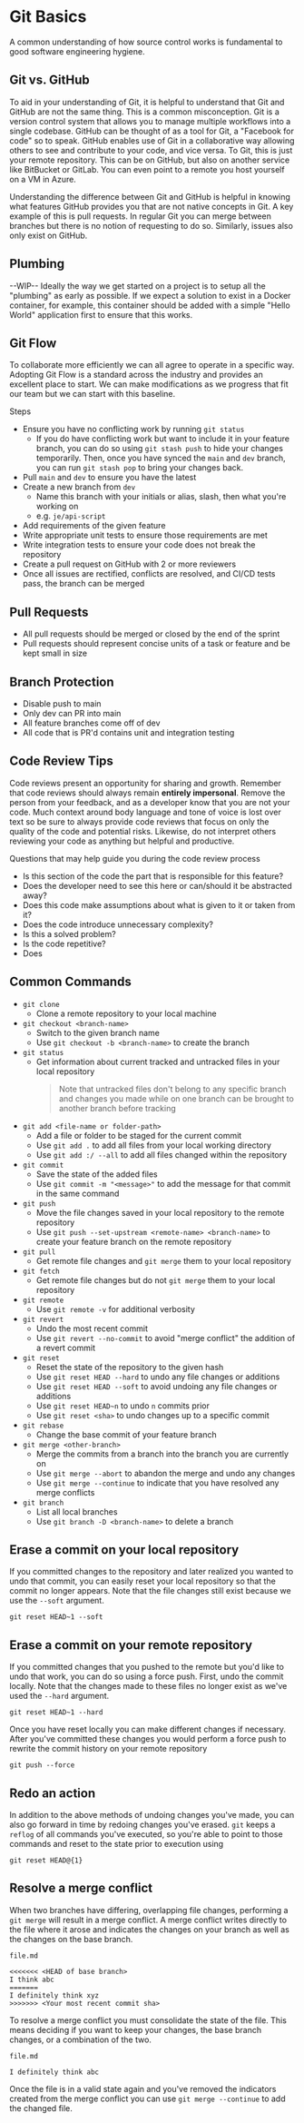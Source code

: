 # Git Basics

A common understanding of how source control works is fundamental to good software engineering hygiene.

## Git vs. GitHub

To aid in your understanding of Git, it is helpful to understand that Git and GitHub are not the same thing. This is a common misconception. Git is a version control system that allows you to manage multiple workflows into a single codebase. GitHub can be thought of as a tool for Git, a "Facebook for code" so to speak. GitHub enables use of Git in a collaborative way allowing others to see and contribute to your code, and vice versa. To Git, this is just your remote repository. This can be on GitHub, but also on another service like BitBucket or GitLab. You can even point to a remote you host yourself on a VM in Azure.

Understanding the difference between Git and GitHub is helpful in knowing what features GitHub provides you that are not native concepts in Git. A key example of this is pull requests. In regular Git you can merge between branches but there is no notion of requesting to do so. Similarly, issues also only exist on GitHub.

## Plumbing

--WIP--
Ideally the way we get started on a project is to setup all the "plumbing" as early as possible. If we expect a solution to exist in a Docker container, for example, this container should be added with a simple "Hello World" application first to ensure that this works.

## Git Flow

To collaborate more efficiently we can all agree to operate in a specific way. Adopting Git Flow is a standard across the industry and provides an excellent place to start. We can make modifications as we progress that fit our team but we can start with this baseline.

Steps

- Ensure you have no conflicting work by running `git status`
  - If you do have conflicting work but want to include it in your feature branch, you can do so using `git stash push` to hide your changes temporarily. Then, once you have synced the `main` and `dev` branch, you can run `git stash pop` to bring your changes back.
- Pull `main` and `dev` to ensure you have the latest
- Create a new branch from `dev`
  - Name this branch with your initials or alias, slash, then what you're working on
  - e.g. `je/api-script`
- Add requirements of the given feature
- Write appropriate unit tests to ensure those requirements are met
- Write integration tests to ensure your code does not break the repository
- Create a pull request on GitHub with 2 or more reviewers
- Once all issues are rectified, conflicts are resolved, and CI/CD tests pass, the branch can be merged

## Pull Requests

- All pull requests should be merged or closed by the end of the sprint
- Pull requests should represent concise units of a task or feature and be kept small in size

## Branch Protection

- Disable push to main
- Only dev can PR into main
- All feature branches come off of dev
- All code that is PR'd contains unit and integration testing

## Code Review Tips

Code reviews present an opportunity for sharing and growth. Remember that code reviews should always remain **entirely impersonal**. Remove the person from your feedback, and as a developer know that you are not your code. Much context around body language and tone of voice is lost over text so be sure to always provide code reviews that focus on only the quality of the code and potential risks. Likewise, do not interpret others reviewing your code as anything but helpful and productive.

Questions that may help guide you during the code review process

- Is this section of the code the part that is responsible for this feature?
- Does the developer need to see this here or can/should it be abstracted away?
- Does this code make assumptions about what is given to it or taken from it?
- Does the code introduce unnecessary complexity?
- Is this a solved problem?
- Is the code repetitive?
- Does

## Common Commands

- `git clone`
  - Clone a remote repository to your local machine
- `git checkout <branch-name>`
  - Switch to the given branch name
  - Use `git checkout -b <branch-name>` to create the branch
- `git status`
  - Get information about current tracked and untracked files in your local repository
    > Note that untracked files don't belong to any specific branch and changes you made while on one branch can be brought to another branch before tracking
- `git add <file-name or folder-path>`
  - Add a file or folder to be staged for the current commit
  - Use `git add .` to add all files from your local working directory
  - Use `git add :/ --all` to add all files changed within the repository
- `git commit`
  - Save the state of the added files
  - Use `git commit -m "<message>"` to add the message for that commit in the same command
- `git push`
  - Move the file changes saved in your local repository to the remote repository
  - Use `git push --set-upstream <remote-name> <branch-name>` to create your feature branch on the remote repository
- `git pull`
  - Get remote file changes and `git merge` them to your local repository
- `git fetch`
  - Get remote file changes but do not `git merge` them to your local repository
- `git remote`
  - Use `git remote -v` for additional verbosity
- `git revert`
  - Undo the most recent commit
  - Use `git revert --no-commit` to avoid "merge conflict" the addition of a revert commit
- `git reset`
  - Reset the state of the repository to the given hash
  - Use `git reset HEAD --hard` to undo any file changes or additions
  - Use `git reset HEAD --soft` to avoid undoing any file changes or additions
  - Use `git reset HEAD~n` to undo `n` commits prior
  - Use `git reset <sha>` to undo changes up to a specific commit
- `git rebase`
  - Change the base commit of your feature branch
- `git merge <other-branch>`
  - Merge the commits from a branch into the branch you are currently on
  - Use `git merge --abort` to abandon the merge and undo any changes
  - Use `git merge --continue` to indicate that you have resolved any merge conflicts
- `git branch`
  - List all local branches
  - Use `git branch -D <branch-name>` to delete a branch
  
## Erase a commit on your local repository

If you committed changes to the repository and later realized you wanted to undo that commit, you can easily reset your local repository so that the commit no longer appears. Note that the file changes still exist because we use the `--soft` argument.

```
git reset HEAD~1 --soft
```

## Erase a commit on your remote repository

If you committed changes that you pushed to the remote but you'd like to undo that work, you can do so using a force push. First, undo the commit locally. Note that the changes made to these files no longer exist as we've used the `--hard` argument.

```
git reset HEAD~1 --hard
```

Once you have reset locally you can make different changes if necessary. After you've committed these changes you would perform a force push to rewrite the commit history on your remote repository

```
git push --force
```

## Redo an action

In addition to the above methods of undoing changes you've made, you can also go forward in time by redoing changes you've erased. `git` keeps a `reflog` of all commands you've executed, so you're able to point to those commands and reset to the state prior to execution using

```
git reset HEAD@{1}
```

## Resolve a merge conflict

When two branches have differing, overlapping file changes, performing a `git merge` will result in a merge conflict. A merge conflict writes directly to the file where it arose and indicates the changes on your branch as well as the changes on the base branch.

```
file.md

<<<<<<< <HEAD of base branch>
I think abc
=======
I definitely think xyz
>>>>>>> <Your most recent commit sha>
```

To resolve a merge conflict you must consolidate the state of the file. This means deciding if you want to keep your changes, the base branch changes, or a combination of the two.

```
file.md

I definitely think abc
```

Once the file is in a valid state again and you've removed the indicators created from the merge conflict you can use `git merge --continue` to add the changed file.
